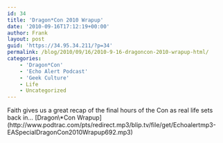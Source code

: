 ```yaml
---
id: 34
title: 'Dragon*Con 2010 Wrapup'
date: '2010-09-16T17:12:19+00:00'
author: Frank
layout: post
guid: 'https://34.95.34.211/?p=34'
permalink: /blog/2010/09/16/2010-9-16-dragoncon-2010-wrapup-html/
categories:
    - 'Dragon*Con'
    - 'Echo Alert Podcast'
    - 'Geek Culture'
    - Life
    - Uncategorized
---
```


<div src="v5">Faith gives us a great recap of the final hours of the Con as real life sets back in… [Dragon\*Con Wrapup](http://www.podtrac.com/pts/redirect.mp3/blip.tv/file/get/Echoalertmp3-EASpecialDragonCon2010Wrapup692.mp3)

</div>